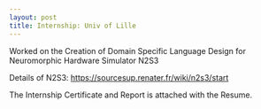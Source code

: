 ```yaml
---
layout: post
title: Internship: Univ of Lille
---
```


Worked on the Creation of Domain Specific Language Design for Neuromorphic Hardware Simulator N2S3

Details of N2S3: https://sourcesup.renater.fr/wiki/n2s3/start

The Internship Certificate and Report is attached with the Resume.
